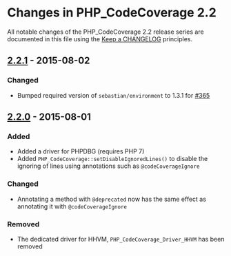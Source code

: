 # Changes in PHP_CodeCoverage 2.2

All notable changes of the PHP_CodeCoverage 2.2 release series are documented in this file using the [Keep a CHANGELOG](http://keepachangelog.com/) principles.

## [2.2.1] - 2015-08-02

### Changed

* Bumped required version of `sebastian/environment` to 1.3.1 for [#365](https://github.com/sebastianbergmann/php-code-coverage/issues/365)

## [2.2.0] - 2015-08-01

### Added

* Added a driver for PHPDBG (requires PHP 7)
* Added `PHP_CodeCoverage::setDisableIgnoredLines()` to disable the ignoring of lines using annotations such as `@codeCoverageIgnore`

### Changed

* Annotating a method with `@deprecated` now has the same effect as annotating it with `@codeCoverageIgnore`

### Removed

* The dedicated driver for HHVM, `PHP_CodeCoverage_Driver_HHVM` has been removed

[2.2.1]: https://github.com/sebastianbergmann/php-code-coverage/compare/2.2.0...2.2.1
[2.2.0]: https://github.com/sebastianbergmann/php-code-coverage/compare/2.1...2.2.0

